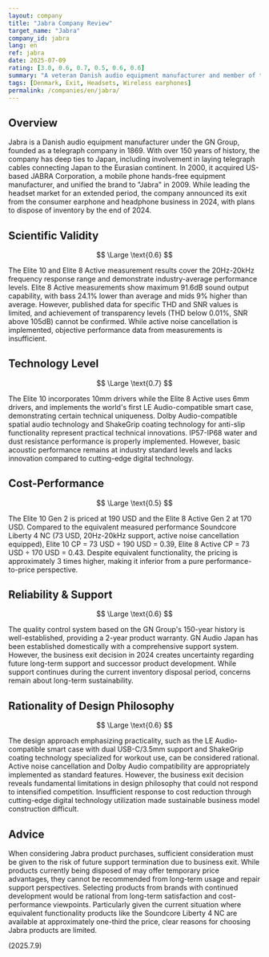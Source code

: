```yaml
---
layout: company
title: "Jabra Company Review"
target_name: "Jabra"
company_id: jabra
lang: en
ref: jabra
date: 2025-07-09
rating: [3.0, 0.6, 0.7, 0.5, 0.6, 0.6]
summary: "A veteran Danish audio equipment manufacturer and member of the GN Group with over 150 years of history. Has long led the headset market but decided to exit the consumer earphone business in 2024. While maintaining industry-average technical standards, it lags behind in measured performance compared to cutting-edge digital technology."
tags: [Denmark, Exit, Headsets, Wireless earphones]
permalink: /companies/en/jabra/
---
```

## Overview

Jabra is a Danish audio equipment manufacturer under the GN Group, founded as a telegraph company in 1869. With over 150 years of history, the company has deep ties to Japan, including involvement in laying telegraph cables connecting Japan to the Eurasian continent. In 2000, it acquired US-based JABRA Corporation, a mobile phone hands-free equipment manufacturer, and unified the brand to "Jabra" in 2009. While leading the headset market for an extended period, the company announced its exit from the consumer earphone and headphone business in 2024, with plans to dispose of inventory by the end of 2024.

## Scientific Validity

$$ \Large \text{0.6} $$

The Elite 10 and Elite 8 Active measurement results cover the 20Hz-20kHz frequency response range and demonstrate industry-average performance levels. Elite 8 Active measurements show maximum 91.6dB sound output capability, with bass 24.1% lower than average and mids 9% higher than average. However, published data for specific THD and SNR values is limited, and achievement of transparency levels (THD below 0.01%, SNR above 105dB) cannot be confirmed. While active noise cancellation is implemented, objective performance data from measurements is insufficient.

## Technology Level

$$ \Large \text{0.7} $$

The Elite 10 incorporates 10mm drivers while the Elite 8 Active uses 6mm drivers, and implements the world's first LE Audio-compatible smart case, demonstrating certain technical uniqueness. Dolby Audio-compatible spatial audio technology and ShakeGrip coating technology for anti-slip functionality represent practical technical innovations. IP57-IP68 water and dust resistance performance is properly implemented. However, basic acoustic performance remains at industry standard levels and lacks innovation compared to cutting-edge digital technology.

## Cost-Performance

$$ \Large \text{0.5} $$

The Elite 10 Gen 2 is priced at 190 USD and the Elite 8 Active Gen 2 at 170 USD. Compared to the equivalent measured performance Soundcore Liberty 4 NC (73 USD, 20Hz-20kHz support, active noise cancellation equipped), Elite 10 CP = 73 USD ÷ 190 USD = 0.39, Elite 8 Active CP = 73 USD ÷ 170 USD = 0.43. Despite equivalent functionality, the pricing is approximately 3 times higher, making it inferior from a pure performance-to-price perspective.

## Reliability & Support

$$ \Large \text{0.6} $$

The quality control system based on the GN Group's 150-year history is well-established, providing a 2-year product warranty. GN Audio Japan has been established domestically with a comprehensive support system. However, the business exit decision in 2024 creates uncertainty regarding future long-term support and successor product development. While support continues during the current inventory disposal period, concerns remain about long-term sustainability.

## Rationality of Design Philosophy

$$ \Large \text{0.6} $$

The design approach emphasizing practicality, such as the LE Audio-compatible smart case with dual USB-C/3.5mm support and ShakeGrip coating technology specialized for workout use, can be considered rational. Active noise cancellation and Dolby Audio compatibility are appropriately implemented as standard features. However, the business exit decision reveals fundamental limitations in design philosophy that could not respond to intensified competition. Insufficient response to cost reduction through cutting-edge digital technology utilization made sustainable business model construction difficult.

## Advice

When considering Jabra product purchases, sufficient consideration must be given to the risk of future support termination due to business exit. While products currently being disposed of may offer temporary price advantages, they cannot be recommended from long-term usage and repair support perspectives. Selecting products from brands with continued development would be rational from long-term satisfaction and cost-performance viewpoints. Particularly given the current situation where equivalent functionality products like the Soundcore Liberty 4 NC are available at approximately one-third the price, clear reasons for choosing Jabra products are limited.

(2025.7.9)